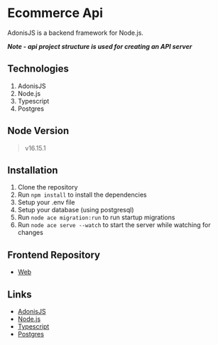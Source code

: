 # Ecommerce Api

AdonisJS is a backend framework for Node.js.

***Note - api project structure is used for creating an API server***

## Technologies

1. AdonisJS
2. Node.js
3. Typescript
4. Postgres

## Node Version

> v16.15.1

## Installation

1. Clone the repository
2. Run `npm install` to install the dependencies
3. Setup your .env file
4. Setup your database (using postgresql)
5. Run `node ace migration:run` to run startup migrations
6. Run `node ace serve --watch` to start the server while watching for changes

## Frontend Repository

- [Web](https://github.com/hiteshmeta85/ecommerce-web)

## Links

- [AdonisJS](https://adonisjs.com/)
- [Node.js](https://nodejs.org/en/)
- [Typescript](https://www.typescriptlang.org/)
- [Postgres](https://www.postgresql.org/)
